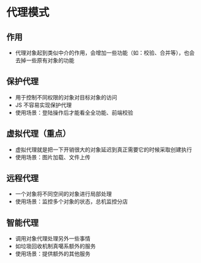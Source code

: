 # 代理模式

## 作用

+ 代理对象起到类似中介的作用，会增加一些功能（如：校验、合并等），也会去掉一些原有对象的功能

## 保护代理

+ 用于控制不同权限的对象对目标对象的访问
+ JS 不容易实现保护代理
+ 使用场景：登陆操作后才能看全全功能、前端校验

## 虚拟代理（重点）

+ 虚拟代理就是把一下开销很大的对象延迟到真正需要它的时候采取创建执行
+ 使用场景：图片加载、文件上传

## 远程代理

+ 一个对象将不同空间的对象进行局部处理
+ 使用场景：监控多个对象的状态，总机监控分店

## 智能代理

+ 调用对象代理处理另外一些事情
+ 如垃圾回收机制真噶系额外的服务
+ 使用场景：提供额外的其他服务
